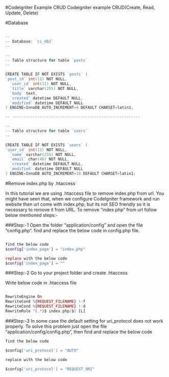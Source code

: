 #Codeigniter Example CRUD
Codeigniter example CRUD(Create, Read, Update, Delete)

#Database

```go

--
-- Database: `ci_db1`
--

--
-- Table structure for table `posts`
--

CREATE TABLE IF NOT EXISTS `posts` (
`post_id` int(11) NOT NULL,
  `user_id` int(11) NOT NULL,
  `title` varchar(255) NOT NULL,
  `body` text,
  `created` datetime DEFAULT NULL,
  `modified` datetime DEFAULT NULL
) ENGINE=InnoDB AUTO_INCREMENT=4 DEFAULT CHARSET=latin1;

-- --------------------------------------------------------

--
-- Table structure for table `users`
--

CREATE TABLE IF NOT EXISTS `users` (
`user_id` int(11) NOT NULL,
  `name` varchar(255) NOT NULL,
  `email` char(40) NOT NULL,
  `created` datetime DEFAULT NULL,
  `modified` datetime DEFAULT NULL
) ENGINE=InnoDB AUTO_INCREMENT=18 DEFAULT CHARSET=latin1;

```

#Remove index.php by .htaccess

In this tutorial we are using .htaccess file to remove index.php from url. You might have seen that, when we configure CodeIgniter framework and run website then url come with index.php, but its not SEO friendly so it is necessary to remove it from URL. To remove “index.php” from url follow below mentioned steps:-

###Step:-1
Open the folder “application/config” and open the file “config.php“. find and replace the below code in config.php file.

```php

find the below code
$config['index_page'] = "index.php"

replace with the below code
$config['index_page'] = ""
```

###Step:-2
Go to your project folder and create .htaccess

Write below code in .htaccess file

```php

RewriteEngine On
RewriteCond %{REQUEST_FILENAME} !-f
RewriteCond %{REQUEST_FILENAME} !-d
RewriteRule ^(.*)$ index.php/$1 [L] 
```

###Step:-3
In some case the default setting for uri_protocol does not work properly. To solve this problem just open the file “application/config/config.php“, then find and replace the below code

```go
find the below code

$config['uri_protocol'] = "AUTO"

replace with the below code

$config['uri_protocol'] = "REQUEST_URI" 
```